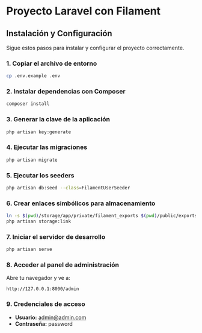 # Proyecto Laravel con Filament

## Instalación y Configuración

Sigue estos pasos para instalar y configurar el proyecto correctamente.

### 1. Copiar el archivo de entorno
```bash
cp .env.example .env
```

### 2. Instalar dependencias con Composer
```bash
composer install
```

### 3. Generar la clave de la aplicación
```bash
php artisan key:generate
```

### 4. Ejecutar las migraciones
```bash
php artisan migrate
```

### 5. Ejecutar los seeders
```bash
php artisan db:seed --class=FilamentUserSeeder
```

### 6. Crear enlaces simbólicos para almacenamiento
```bash
ln -s $(pwd)/storage/app/private/filament_exports $(pwd)/public/exports
php artisan storage:link
```

### 7. Iniciar el servidor de desarrollo
```bash
php artisan serve
```

### 8. Acceder al panel de administración
Abre tu navegador y ve a:
```
http://127.0.0.1:8000/admin
```

### 9. Credenciales de acceso
- **Usuario:** admin@admin.com
- **Contraseña:** password
